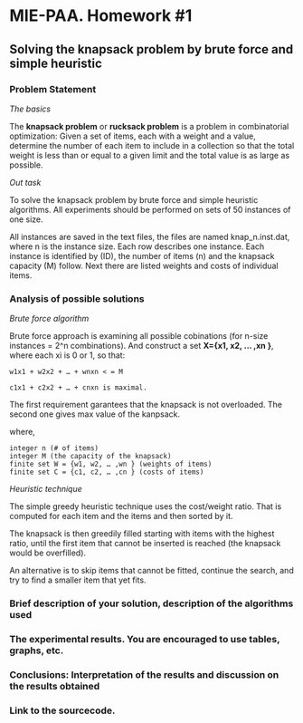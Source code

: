 # MIE-PAA. Homework #1 


## Solving the knapsack problem by brute force and simple heuristic

### Problem Statement

*The basics*

The **knapsack problem** or **rucksack problem** is a problem in combinatorial optimization: Given a set of items, each with a weight and a value, determine the number of each item to include in a collection so that the total weight is less than or equal to a given limit and the total value is as large as possible.

*Out task*

To solve the knapsack problem by brute force and simple heuristic algorithms. All experiments should be performed on sets of 50 instances of one size. 

All instances are saved in the text files, the files are named knap_n.inst.dat, where n is the instance size. Each row describes one instance. Each instance is identified by (ID), the number of items (n) and the knapsack capacity (M) follow. Next there are listed weights and costs of individual items.

### Analysis of possible solutions

*Brute force algorithm*

Brute force approach is examining all possible cobinations (for n-size instances = 2^n combinations). And construct a set **X={x1, x2, … ,xn }**, where each xi is 0 or 1, so that:

	w1x1 + w2x2 + … + wnxn < = M 
	
	c1x1 + c2x2 + … + cnxn is maximal.

The first requirement garantees that the knapsack is not overloaded. The second one gives max value of the kanpsack.

where,

	integer n (# of items)
	integer M (the capacity of the knapsack)
	finite set W = {w1, w2, … ,wn } (weights of items)
	finite set C = {c1, c2, … ,cn } (costs of items)

*Heuristic technique*

The simple greedy heuristic technique uses the cost/weight ratio. That is computed for each item and the items and then sorted by it.

The knapsack is then greedily filled starting with items with the highest ratio, until the first item that cannot be inserted is reached (the knapsack would be overfilled).

An alternative is to skip items that cannot be fitted, continue the search, and try to find a smaller item that yet fits.

### Brief description of your solution, description of the algorithms used



### The experimental results. You are encouraged to use tables, graphs, etc.

### Conclusions: Interpretation of the results and discussion on the results obtained

### Link to the sourcecode.
